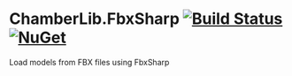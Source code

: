 # ChamberLib.FbxSharp [![Build Status](https://travis-ci.org/izrik/ChamberLib.FbxSharp.svg)](https://travis-ci.org/izrik/ChamberLib.FbxSharp) [![NuGet](https://img.shields.io/nuget/v/ChamberLib.FbxSharp.svg)](http://www.nuget.org/packages/ChamberLib.FbxSharp)
Load models from FBX files using FbxSharp
